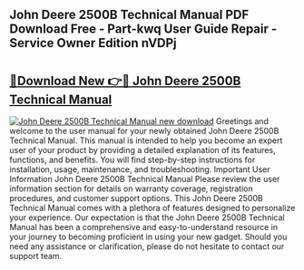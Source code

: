 ## John Deere 2500B Technical Manual PDF Download Free - Part-kwq User Guide Repair - Service Owner Edition nVDPj

# <h2><a href="http://bc93350.oget.top/?id=John+Deere+2500B+Technical+Manual">🔗Download New 👉🔴 John Deere 2500B Technical Manual</a></h2>

[![John Deere 2500B Technical Manual new download](https://i.imgur.com/5g1atiW.png)](http://bc93350.oget.top/?id=John+Deere+2500B+Technical+Manual)
Greetings and welcome to the user manual for your newly obtained John Deere 2500B Technical Manual. This manual is intended to help you become an expert user of your product by providing a detailed explanation of its features, functions, and benefits. You will find step-by-step instructions for installation, usage, maintenance, and troubleshooting. Important User Information John Deere 2500B Technical Manual Please review the user information section for details on warranty coverage, registration procedures, and customer support options. This John Deere 2500B Technical Manual comes with a plethora of features designed to personalize your experience. Our expectation is that the John Deere 2500B Technical Manual has been a comprehensive and easy-to-understand resource in your journey to becoming proficient in using your new gadget. Should you need any assistance or clarification, please do not hesitate to contact our support team.
